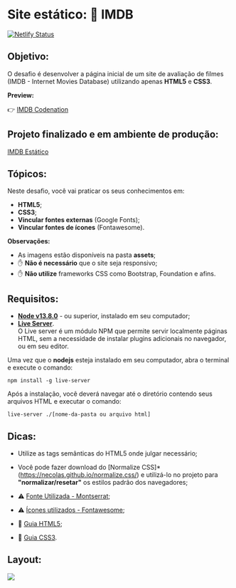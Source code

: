 # Site estático: 🎥 IMDB  

[![Netlify Status](https://api.netlify.com/api/v1/badges/18a68391-9ba7-4d14-8071-c7155fb526dc/deploy-status)](https://app.netlify.com/sites/imdb-challenge-11/deploys)

## Objetivo: 
O desafio é desenvolver a página inicial de um site de avaliação de filmes (IMDB - Internet Movies Database) utilizando apenas **HTML5** e **CSS3**.

**Preview:**

👉 [IMDB Codenation](https://vimeo.com/414860233/d3ec10f370)


## Projeto finalizado e em ambiente de produção:
 [IMDB Estático](https://imdb-challenge-11.netlify.app)

## Tópicos:

Neste desafio, você vai praticar os seus conhecimentos em:

- **HTML5**;
- **CSS3**;
- **Vincular fontes externas** (Google Fonts);
- **Vincular fontes de ícones** (Fontawesome).

**Observações:**
- As imagens estão disponíveis na pasta **assets**;
- ✋ **Não é necessário** que o site seja responsivo;
- ✋ **Não utilize** frameworks CSS como Bootstrap, Foundation e afins.

## Requisitos:
* **[Node v13.8.0](https://nodejs.org/en/)** - ou superior, instalado em seu computador;
* **[Live Server](https://www.npmjs.com/package/live-server)**.
​  
O Live server é um módulo NPM que permite servir localmente páginas HTML, sem a necessidade de instalar plugins adicionais no navegador, ou em seu editor.

Uma vez que o **nodejs** esteja instalado em seu computador, abra o terminal e execute o comando:

    npm install -g live-server

Após a instalação, você deverá navegar até o diretório contendo seus arquivos HTML e executar o comando:

    live-server ./[nome-da-pasta ou arquivo html]

## Dicas:

* Utilize as tags semânticas do HTML5 onde julgar necessário;

* Você pode fazer download do [Normalize CSS]* (https://necolas.github.io/normalize.css/) e utilizá-lo no projeto para 
**"normalizar/resetar"** os estilos padrão dos navegadores;
* ⚠️ [Fonte Utilizada - Montserrat](https://fonts.google.com/specimen/Montserrat);
* ⚠️ [Ícones utilizados - Fontawesome](https://fonts.google.com/specimen/Montserrat);
* 📜 [Guia HTML5](https://www.w3c.br/pub/Cursos/CursoHTML5/html5-web.pdf);
* 📜 [Guia CSS3](https://www.w3c.br/pub/Materiais/PublicacoesW3C/guia-css-w3cbr.pdf).

## Layout:

![](https://codenation-challenges.s3-us-west-1.amazonaws.com/react-11/image.png)
